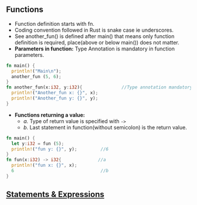 ## Functions
- Function definition starts with fn.
- Coding convention followed in Rust is snake case ie underscores.
- See another_fun() is defined after main() that means only function definition is required, place(above or below main()) does not matter.
- **Parameters in function:** Type Annotation is mandatory in function parameters.
```rust
fn main() {
  println!("Main\n");
  another_fun (5, 6);
}
fn another_fun(x:i32, y:i32){               //Type annotation mandatory
  println!("Another_fun x: {}", x);
  println!("Another_fun y: {}", y);
}
```
- **Functions returning a value:**
  - *a.* Type of return value is specified with `->`
  - *b.* Last statement in function(without semicolon) is the return value.
```rust
fn main() {
  let y:i32 = fun (5);
  println!("fun y: {}", y);         //6
}
fn fun(x:i32) -> i32{              //a 
  println!("fun x: {}", x);
  6                                 //b
}
```

## [Statements & Expressions](Statements_Expressions)
